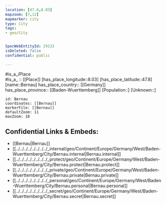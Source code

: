 ```yaml
---
location: [47.8,8.03] 
mapzoom: [7,12] 
mapmarker: city 
type: City
tags:
- geo/City


SpocWebEntityId: 29133
isDeleted: false
confidential: public

---
```

#is_a_/Place  
#is_a_ :: [[Place]] 
[has_place_longitude::8.03] 
[has_place_latitude::47.8] 
[name::Bernau] 
has_place_country:: [[Germany]]  
has_place_province:: [[Baden-Wuerttemberg]] 
[Population::] 
[Unknown::] 


```leaflet
id: Bernau
coordinates: [[Bernau]] 
markerFile: [[Bernau]] 
defaultZoom: 11 
maxZoom: 18
```


## Confidential Links & Embeds: 
- [[Bernau|Bernau]]  
- [[../../../../../../../../_internal/geo/Continent/Europe/Germany/West/Baden-Wuerttemberg/City/Bernau.internal|Bernau.internal]] 
- [[../../../../../../../../_protect/geo/Continent/Europe/Germany/West/Baden-Wuerttemberg/City/Bernau.protect|Bernau.protect]] 
- [[../../../../../../../../_private/geo/Continent/Europe/Germany/West/Baden-Wuerttemberg/City/Bernau.private|Bernau.private]] 
- [[../../../../../../../../_personal/geo/Continent/Europe/Germany/West/Baden-Wuerttemberg/City/Bernau.personal|Bernau.personal]] 
- [[../../../../../../../../_secret/geo/Continent/Europe/Germany/West/Baden-Wuerttemberg/City/Bernau.secret|Bernau.secret]] 
